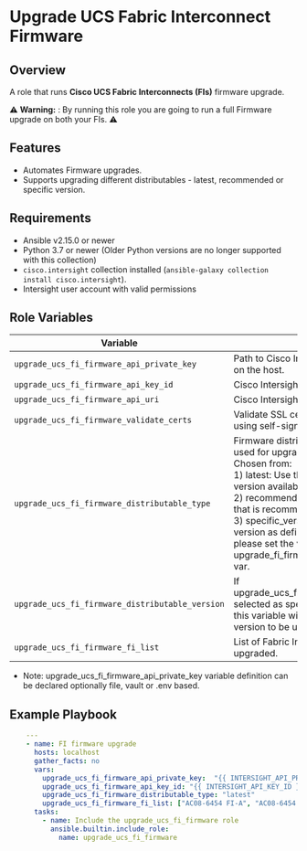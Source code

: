 # Upgrade UCS Fabric Interconnect Firmware

## Overview
A role that runs **Cisco UCS Fabric Interconnects (FIs)** firmware upgrade.

⚠️ **Warning:** : By running this role you are going to run a full Firmware upgrade on both your FIs. ⚠️

## Features

- Automates Firmware upgrades.
- Supports upgrading different distributables - latest, recommended or specific version.

## Requirements

* Ansible v2.15.0 or newer
* Python 3.7 or newer (Older Python versions are no longer supported with this collection)
* `cisco.intersight` collection installed (`ansible-galaxy collection install cisco.intersight`).
* Intersight user account with valid permissions

## Role Variables


| Variable                                        | Description                                                                                                                                                                                                                                                                                                                                                                                                               | Default                         |
|-------------------------------------------------|---------------------------------------------------------------------------------------------------------------------------------------------------------------------------------------------------------------------------------------------------------------------------------------------------------------------------------------------------------------------------------------------------------------------------|---------------------------------|
| `upgrade_ucs_fi_firmware_api_private_key`       | Path to Cisco Intersight API private key file on the host.                                                                                                                                                                                                                                                                                                                                                                |                                 |
| `upgrade_ucs_fi_firmware_api_key_id`            | Cisco Intersight API key ID.                                                                                                                                                                                                                                                                                                                                                                                              |                                 |
| `upgrade_ucs_fi_firmware_api_uri`               | Cisco Intersight API URI.                                                                                                                                                                                                                                                                                                                                                                                                 | `https://intersight.com/api/v1` |
| `upgrade_ucs_fi_firmware_validate_certs`        | Validate SSL certificates (set to `false` if using self-signed certs).                                                                                                                                                                                                                                                                                                                                                    | 'true'                          |
| `upgrade_ucs_fi_firmware_distributable_type`    | Firmware distributable type that will be used for upgrading the FI firmware.<br/>Chosen from:<br/>1) latest: Use the most recent firmware version available. <br/> 2) recommended: Use the firmware version that is recommended by the HCL.<br/>3) specific_version: Use a specific firmware version as defined by the user. In this case please set the version number in upgrade_fi_firmware_distributable_version var. | recommended                     |
| `upgrade_ucs_fi_firmware_distributable_version` | If upgrade_ucs_fi_firmware_distributable_type selected as specific_version then please fill this variable with the desired firmware version to be upgraded on the FIs.                                                                                                                                                                                                                                                    |                                 |
| `upgrade_ucs_fi_firmware_fi_list`               | List of Fabric Interconnects to be firmware upgraded.                                                                                                                                                                                                                                                                                                                                                                     | **Required** (no default)       |

* Note: upgrade_ucs_fi_firmware_api_private_key variable definition can be declared optionally file, vault or .env based.

## Example Playbook

```yaml
    ---
    - name: FI firmware upgrade
      hosts: localhost
      gather_facts: no
      vars: 
        upgrade_ucs_fi_firmware_api_private_key:  "{{ INTERSIGHT_API_PRIVATE_KEY }}"
        upgrade_ucs_fi_firmware_api_key_id: "{{ INTERSIGHT_API_KEY_ID }}"
        upgrade_ucs_fi_firmware_distributable_type: "latest"
        upgrade_ucs_fi_firmware_fi_list: ["AC08-6454 FI-A", "AC08-6454 FI-B"]
      tasks:
        - name: Include the upgrade_ucs_fi_firmware role
          ansible.builtin.include_role:
            name: upgrade_ucs_fi_firmware

```